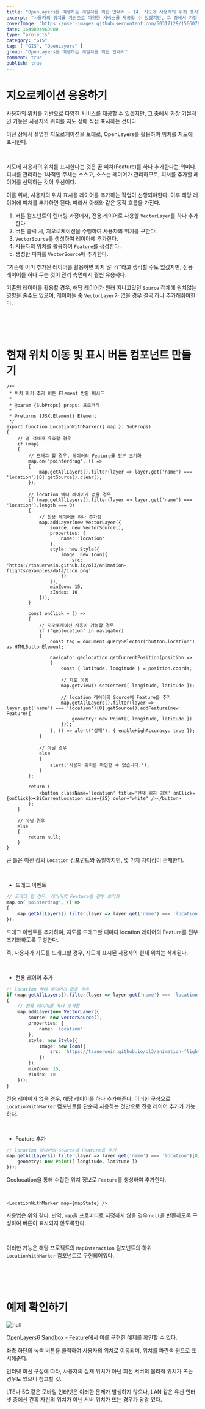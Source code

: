 ```yaml
---
title: "OpenLayers를 여행하는 개발자를 위한 안내서 - 14. 지도에 사용자의 위치 표시하기"
excerpt: "사용자의 위치를 기반으로 다양한 서비스를 제공할 수 있겠지만, 그 중에서 가장 기본적인 기능은 사용자의 위치를 지도 상에 직접 표시하는 것이다. 이전 장에서 설명한 지오로케이션을 토대로, OpenLayers를 활용하여 위치를 지도에 표시한다."
coverImage: "https://user-images.githubusercontent.com/50317129/156607880-c5abad92-1991-4c01-b85f-7153bf89cb64.png"
date: 1649004963000
type: "projects"
category: "GIS"
tag: [ "GIS", "OpenLayers" ]
group: "OpenLayers를 여행하는 개발자를 위한 안내서"
comment: true
publish: true
---
```


# 지오로케이션 응용하기

사용자의 위치를 기반으로 다양한 서비스를 제공할 수 있겠지만, 그 중에서 가장 기본적인 기능은 사용자의 위치를 지도 상에 직접 표시하는 것이다.

이전 장에서 설명한 지오로케이션을 토대로, OpenLayers를 활용하여 위치를 지도에 표시한다.

<br />

지도에 사용자의 위치를 표시한다는 것은 곧 피쳐(Feature)를 하나 추가한다는 의미다. 피쳐를 관리하는 1차적인 주체는 소스고, 소스는 레이어가 관리하므로, 피쳐를 추가할 레이어를 선택하는 것이 우선이다.

이를 위해, 사용자의 위치 표시용 레이어를 추가하는 작업이 선행되야한다. 이후 해당 레이어에 피쳐를 추가하면 된다. 따라서 아래와 같은 동작 흐름을 가진다.

1. 버튼 컴포넌트의 렌더링 과정에서, 전용 레이어로 사용할 `VectorLayer`를 하나 추가한다.
2. 버튼 클릭 시, 지오로케이션을 수행하여 사용자의 위치를 구한다.
3. `VectorSource`를 생성하여 레이어에 추가한다.
4. 사용자의 위치를 활용하여 `Feature`를 생성한다.
5. 생성한 피쳐를 `VectorSource`에 추가한다.

"기존에 이미 추가된 레이어를 활용하면 되지 않나?"라고 생각할 수도 있겠지만, 전용 레이어를 하나 두는 것이 관리 측면에서 훨씬 유용하다.

기존의 레이어를 활용할 경우, 해당 레이어가 원래 지니고있던 `Source` 객체에 원치않는 영향을 줄수도 있으며, 레이어들 중 `VectorLayer`가 없을 경우 결국 하나 추가해줘야한다.

<br />
<br />
<br />










# 현재 위치 이동 및 표시 버튼 컴포넌트 만들기

``` tsx
/**
 * 위치 마커 추가 버튼 Element 반환 메서드
 *
 * @param {SubProps} props: 프로퍼티
 *
 * @returns {JSX.Element} Element
 */
export function LocationWithMarker({ map }: SubProps)
{
	// 맵 객체가 유효할 경우
	if (map)
	{
		// 드래그 할 경우, 레이어의 Feature를 전부 초기화
		map.on('pointerdrag', () =>
		{
			map.getAllLayers().filter(layer => layer.get('name') === 'location')[0].getSource().clear();
		});

		// location 벡터 레이어가 없을 경우
		if (map.getAllLayers().filter(layer => layer.get('name') === 'location').length === 0)
		{
			// 전용 레이어를 하나 추가함
			map.addLayer(new VectorLayer({
				source: new VectorSource(),
				properties: {
					name: 'location'
				},
				style: new Style({
					image: new Icon({
						src: 'https://tsauerwein.github.io/ol3/animation-flights/examples/data/icon.png'
					})
				}),
				minZoom: 15,
				zIndex: 10
			}));
		}

		const onClick = () =>
		{
			// 지오로케이션 사용이 가능할 경우
			if ('geolocation' in navigator)
			{
				const tag = document.querySelector('button.location') as HTMLButtonElement;

				navigator.geolocation.getCurrentPosition(position =>
				{
					const { latitude, longitude } = position.coords;

					// 지도 이동
					map.getView().setCenter([ longitude, latitude ]);

					// location 레이어의 Source에 Feature를 추가
					map.getAllLayers().filter(layer => layer.get('name') === 'location')[0].getSource().addFeature(new Feature({
						geometry: new Point([ longitude, latitude ])
					}));
				}, () => alert('실패'), { enableHighAccuracy: true });
			}

			// 아닐 경우
			else
			{
				alert('사용자 위치를 확인할 수 없습니다.');
			}
		};

		return (
			<button className='location' title='현재 위치 이동' onClick={onClick}><BiCurrentLocation size={25} color="white" /></button>
		);
	}

	// 아닐 경우
	else
	{
		return null;
	}
}
```

큰 틀은 이전 장의 `Location` 컴포넌트와 동일하지만, 몇 가지 차이점이 존재한다.

<br />

* 드래그 이벤트

``` typescript
// 드래그 할 경우, 레이어의 Feature를 전부 초기화
map.on('pointerdrag', () =>
{
	map.getAllLayers().filter(layer => layer.get('name') === 'location')[0].getSource().clear();
});
```

드래그 이벤트를 추가하여, 지도를 드래그할 때마다 location 레이어의 Feature를 전부 초기화하도록 구성한다.

즉, 사용자가 지도를 드래그할 경우, 지도에 표시된 사용자의 현재 위치는 삭제된다.

<br />

* 전용 레이어 추가

``` typescript
// location 벡터 레이어가 없을 경우
if (map.getAllLayers().filter(layer => layer.get('name') === 'location').length === 0)
{
	// 전용 레이어를 하나 추가함
	map.addLayer(new VectorLayer({
		source: new VectorSource(),
		properties: {
			name: 'location'
		},
		style: new Style({
			image: new Icon({
				src: 'https://tsauerwein.github.io/ol3/animation-flights/examples/data/icon.png'
			})
		}),
		minZoom: 15,
		zIndex: 10
	}));
}
```

전용 레이어가 없을 경우, 해당 레이어를 하나 추가해준다. 이러한 구성으로 `LocationWithMarker` 컴포넌트를 단순히 사용하는 것만으로 전용 레이어 추가가 가능하다.

<br />

* Feature 추가

``` typescript
// location 레이어의 Source에 Feature를 추가
map.getAllLayers().filter(layer => layer.get('name') === 'location')[0].getSource().addFeature(new Feature({
	geometry: new Point([ longitude, latitude ])
}));
```

Geolocation을 통해 수집한 위치 정보로 `Feature`를 생성하여 추가한다.

<br />

``` tsx
<LocationWithMarker map={mapState} />
```

사용법은 위와 같다. 만약, `map`을 프로퍼티로 지정하지 않을 경우 `null`을 반환하도록 구성하여 버튼이 표시되지 않도록한다.

<br />

이러한 기능은 해당 프로젝트의 `MapInteraction` 컴포넌트의 하위 `LocationWithMarker` 컴포넌트로 구현되어있다.

<br />
<br />
<br />










# 예제 확인하기

![null](https://user-images.githubusercontent.com/50317129/164761803-940e951e-3ae7-448a-af94-b4857f68c368.png)

[OpenLayers6 Sandbox - Feature](https://project.itcode.dev/gis-dev/feature)에서 이를 구현한 예제를 확인할 수 있다.

좌측 하단의 녹색 버튼을 클릭하여 사용자의 위치로 이동되며, 위치를 파란색 원으로 표시해준다.

인터넷 회선 구성에 따라, 사용자의 실제 위치가 아닌 회선 서버의 물리적 위치가 뜨는 경우도 있으니 참고할 것.

LTE나 5G 같은 모바일 인터넷은 이러한 문제가 발생하지 않으나, LAN 같은 유선 인터넷 중에선 간혹 자신의 위치가 아닌 서버 위치가 뜨는 경우가 왕왕 있다.